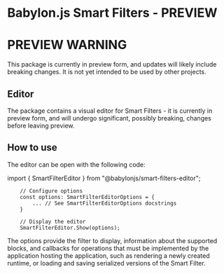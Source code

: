 # Babylon.js Smart Filters - PREVIEW

# PREVIEW WARNING

This package is currently in preview form, and updates will likely include breaking changes. It is not yet intended to be used by other projects.

## Editor

The package contains a visual editor for Smart Filters - it is currently in preview form, and will undergo significant, possibly breaking, changes before leaving preview.

## How to use

The editor can be open with the following code:

import { SmartFilterEditor } from "@babylonjs/smart-filters-editor";

```
    // Configure options
    const options: SmartFilterEditorOptions = {
        ... // See SmartFilterEditorOptions docstrings
    }

    // Display the editor
    SmartFilterEditor.Show(options);
```

The options provide the filter to display, information about the supported blocks, and callbacks for operations that must be implemented by the application hosting the application, such as rendering a newly created runtime, or loading and saving serialized versions of the Smart Filter.
